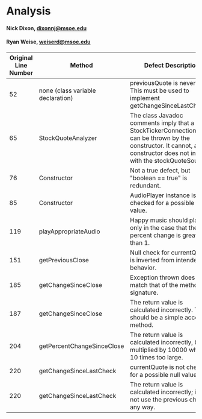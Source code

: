 # Analysis

#### Nick Dixon, dixonnj@msoe.edu
#### Ryan Weise, weiserd@msoe.edu

| Original Line Number | Method                            | Defect Description                                                                                                                                                             |
|----------------------|-----------------------------------|--------------------------------------------------------------------------------------------------------------------------------------------------------------------------------|
| 52                   | none (class variable declaration) | previousQuote is never used. This must be used to implement getChangeSinceLastCheck().                                                                                         |
| 65                   | StockQuoteAnalyzer                | The class Javadoc comments imply that a StockTickerConnectionError can be thrown by the constructor. It cannot, as the constructor does not interact with the stockQuoteSource |
| 76                   | Constructor                       | Not a true defect, but "boolean == true" is redundant.                                                                                                                         |
| 85                   | Constructor                       | AudioPlayer instance is not checked for a possible null value.                                                                                                                 |
| 119                  | playAppropriateAudio              | Happy music should play only in the case that the percent change is greater than 1.                                                                                            |
| 151                  | getPreviousClose                  | Null check for currentQuote is inverted from intended behavior.                                                                                                                |
| 185                  | getChangeSinceClose               | Exception thrown does not match that of the method signature.                                                                                                                  |
| 187                  | getChangeSinceClose               | The return value is calculated incorrectly. This should be a simple accessor method.                                                                                           |
| 204                  | getPercentChangeSinceClose        | The return value is calculated incorrectly, being multiplied by 10000 which is 10 times too large.                                                                             |
| 220                  | getChangeSinceLastCheck           | currentQuote is not checked for a possible null value.                                                                                                                         |
| 220                  | getChangeSinceLastCheck           | The return value is calculated incorrectly; it does not use the previous check in any way.                                                                                     |
